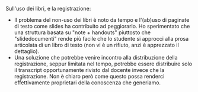 
Sull'uso dei libri, e la registrazione:

-   Il problema del non-uso dei libri è noto da tempo e l'(ab)uso di paginate di testo come slides ha contribuito ad peggiorarlo. Ho sperimentato che una struttura basata su "note + handouts" piuttosto che "slidedocumenti" rende più facile che lo studente si approcci alla prosa articolata di un libro di testo (non vi è un rifiuto, anzi è apprezzato il dettaglio).
-   Una soluzione che potrebbe venire incontro alla distribuzione della registrazione, seppur limitata nel tempo, potrebbe essere distribuire solo il transcript opportunamente rivisto dal docente invece che la registrazione. Non è chiaro però come questo possa renderci effettivamente proprietari della conoscenza che generiamo.